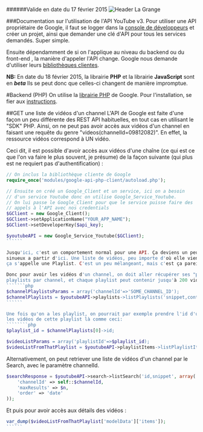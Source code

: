 ######Valide en date du 17 février 2015
![Header La Grange](http://clients.la-grange.ca/grange/grange_header.jpg "Header La Grange")

###Documentation sur l'utilisation de l'API YouTube v3.
Pour utiliser une API propriétaire de Google, il faut se logger dans la [console de développeurs](https://console.developers.google.com/project)
et créer un projet, ainsi que demander une clé d'API pour tous les services demandés. Super simple.

Ensuite dépendamment de si on l'applique au niveau du backend ou du front-end , la manière 
d'appeler l'API change. Google nous demande d'utiliser leurs [bibliothèques clientes](https://developers.google.com/youtube/v3/libraries).

**NB:** En date du 18 février 2015, la librairie **PHP** et la librairie **JavaScript** sont en **_beta_** Ils se peut donc que 
celles-ci changent de manière impromptue.

#Backend (PHP)
On utilise la [librairie PHP](https://developers.google.com/api-client-library/php/start/get_started) de Google. 
Pour l'installation, se fier aux [instructions](https://developers.google.com/api-client-library/php/start/installation).

##GET une liste de vidéos d'un channel
L'API de Google est faite d'une façon un peu différente des REST API habituelles, en tout cas en utilisant 
le "SDK" PHP. Ainsi, on ne peut pas avoir accès aux vidéos d'un channel en faisant une requête du genre 
"videos(channelId=09812082)". En effet, la ressource vidéos correspond à UN vidéo.

Ceci dit, il est possible d'avoir accès aux vidéos d'une chaîne (ce qui est ce que l'on va faire le plus souvent, je présume) 
de la façon suivante (qui plus est ne requiert pas d'authentification) :
```````php
// On inclus la bibliothèque cliente de Google
require_once('modules/google-api-php-client/autoload.php');

// Ensuite on créé un Google_Client et un service, ici on a besoin 
// d'un service Youtube donc on utilise Google_Service_Youtube.
// On lui passe le Google_Client pour que le service puisse faire des
// appels à l'API avec nos credentials
$GClient = new Google_Client();
$GClient->setApplicationName("YOUR_APP_NAME");
$GClient->setDeveloperKey($api_key);

$youtubeAPI = new Google_Service_Youtube($GClient);
``````

Jusqu'ici, c'est un comportement normal pour une API. Ça deviens un peu plus
sinueux a partir d'ici. Une liste de vidéos, peu importe d'où elle viens, dans l'API de YouTube,
ça s'appelle une Playlist. C'est un peu mélangeant, mais c'est ça pareil.

Donc pour avoir les vidéos d'un channel, on doit aller récupérer ses "playlists". Il peut y avoir plusieurs 
playlists par channel, et chaque playlist peut contenir jusqu'à 200 vidéos.
```````php
$channelPlaylistsParams = array('channelId'=>'SOME_CHANNEL_ID');
$channelPlaylists = $youtubeAPI->playlists->listPlaylists('snippet,contentDetails', $channelPlaylistsParams);
``````

Une fois qu'on a les playlist, on pourrait par exemple prendre l'id d'une d'entre elle, et puis aller cherccher
les vidéos de cette playlist là comme ceci:
````````php
$playlist_id = $channelPlaylists[0]->id;

$videoListParams = array('playlistId'=>$playlist_id);
$videoListFromThatPlaylist = $youtubeAPI->playlistItems->listPlaylistItems('snippet,contentDetails', $videoListParams);
````````

Alternativement, on peut retriever une liste de vidéos d'un channel par le Search, avec le paramètre channelId. 
````````php
$searchResponse = $youtubeAPI->search->listSearch('id,snippet', array(
	'channelId' => self::$channelId,
	'maxResults' => $n,
	'order' => 'date'
));
````````

Et puis pour avoir accès aux détails des vidéos :
```````php
var_dump($videoListFromThatPlaylist['modelData']['items']);
``````


